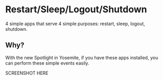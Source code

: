# Restart/Sleep/Logout/Shutdown

4 simple apps that serve 4 simple purposes: restart, sleep, logout,
shutdown.

## Why?

With the new Spotlight in Yosemite, if you have these apps installed,
you can perform these simple events easily.

SCREENSHOT HERE
